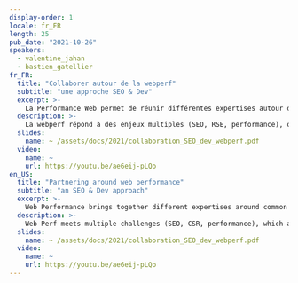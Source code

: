 ```yaml
---
display-order: 1
locale: fr_FR
length: 25
pub_date: "2021-10-26"
speakers:
  - valentine_jahan
  - bastien_gatellier
fr_FR:
  title: "Collaborer autour de la webperf"
  subtitle: "une approche SEO & Dev"
  excerpt: >-
    La Performance Web permet de réunir différentes expertises autour de projets commun. Retour d'expérience sur un projet transverse ambitieux chez Fabernovel.
  description: >-
    La webperf répond à des enjeux multiples (SEO, RSE, performance), qui sont souvent traités par des équipes d’expertises différentes. Ce cloisonnement participe à n’avoir qu’une compréhension partielle de ce sujet. Profitant d’une opportunité commune d’audit de webperf pour un de nos clients, les équipes SEO et dev de Fabernovel ont initié une approche globale centrée sur la webperf, sous laquelle se regroupent ces différentes expertises. Cette conférence sera l’occasion d’aborder les enseignements que nous avons pu tirer de cette collaboration au travers d’exemples concrets.
  slides:
    name: ~ /assets/docs/2021/collaboration_SEO_dev_webperf.pdf
  video:
    name: ~
    url: https://youtu.be/ae6eij-pLQo
en_US:
  title: "Partnering around web performance"
  subtitle: "an SEO & Dev approach"
  excerpt: >-
    Web Performance brings together different expertises around common projects. Flashback on an ambitious transverse project at Fabernovel.
  description: >-
    Web Perf meets multiple challenges (SEO, CSR, performance), which are often handled by teams with different expertise. This compartmentalization contributes to having only a partial understanding of the subject. Taking advantage of a common web performance audit opportunity for one of our clients, Fabernovel's SEO and dev teams have initiated a global approach focused on web performance, under which these different expertises are grouped. This conference will be an opportunity to discuss the lessons we have learned from this collaboration through concrete examples.
  slides:
    name: ~ /assets/docs/2021/collaboration_SEO_dev_webperf.pdf
  video:
    name: ~
    url: https://youtu.be/ae6eij-pLQo
---
```


